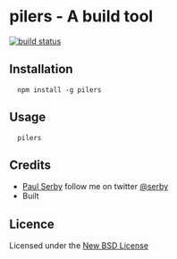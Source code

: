 # pilers - A build tool

[![build status](https://secure.travis-ci.org/serby/###.png)](http://travis-ci.org/serby/###)

## Installation

      npm install -g pilers

## Usage

      pilers

## Credits
* [Paul Serby](https://github.com/serby/) follow me on twitter [@serby](http://twitter.com/serby)
* Built

## Licence
Licensed under the [New BSD License](http://opensource.org/licenses/bsd-license.php)